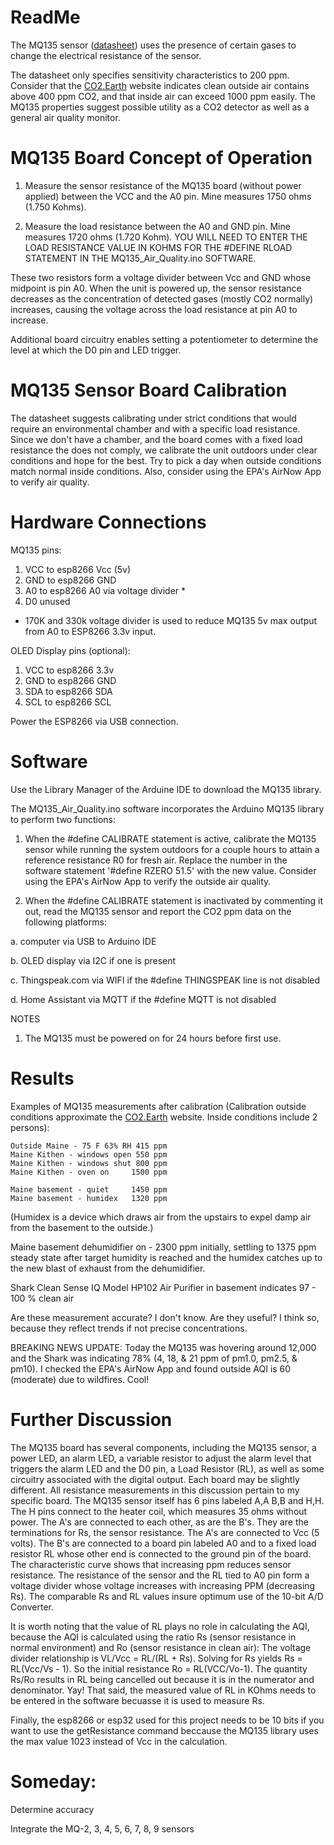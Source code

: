 # ReadMe
The MQ135 sensor ([datasheet](https://www.olimex.com/Products/Components/Sensors/Gas/SNS-MQ135/resources/SNS-MQ135.pdf)) uses the presence of certain gases to change the electrical resistance of the sensor.  
  
The datasheet only specifies sensitivity characteristics to 200 ppm. Consider that the [CO2.Earth](https://www.co2.earth/) website indicates clean outside air contains above 400 ppm CO2, and that inside air can exceed 1000 ppm easily.  The MQ135 properties suggest possible utility as a CO2 detector as well as a general air quality monitor.  

# MQ135 Board Concept of Operation
1. Measure the sensor resistance of the MQ135 board (without power applied) between the VCC and the A0 pin.  Mine measures 1750 ohms (1.750 Kohms).
   
2. Measure the load resistance between the A0 and GND pin.  Mine measures 1720 ohms (1.720 Kohm). YOU WILL NEED TO ENTER THE LOAD RESISTANCE VALUE IN KOHMS FOR THE #DEFINE RLOAD STATEMENT IN THE MQ135_Air_Quality.ino SOFTWARE.

These two resistors form a voltage divider between Vcc and GND whose midpoint is pin A0.  When the unit is powered up, the sensor resistance decreases as the concentration of detected gases (mostly CO2 normally) increases, causing the voltage across the load resistance at pin A0 to increase.  

Additional board circuitry enables setting a potentiometer to determine the level at which the D0 pin and LED trigger.

# MQ135 Sensor Board Calibration
The datasheet suggests calibrating under strict conditions that would require an environmental chamber and with a specific load resistance.  Since we don't have a chamber, and the board comes with a fixed load resistance the does not comply, we calibrate the unit outdoors under clear conditions and hope for the best.  Try to pick a day when outside conditions match normal inside conditions.  Also, consider using the EPA's AirNow App to verify air quality.

# Hardware Connections

MQ135 pins:

1. VCC to esp8266 Vcc (5v)
2. GND to esp8266 GND
3. A0 to esp8266 A0 via voltage divider *
4. D0 unused

* 170K and 330k voltage divider is used to reduce MQ135 5v max output from A0 to ESP8266 3.3v input.
  
OLED Display pins (optional):

1. VCC to esp8266 3.3v 
2. GND to esp8266 GND
3. SDA to esp8266 SDA
4. SCL to esp8266 SCL

Power the ESP8266 via USB connection.

# Software

Use the Library Manager of the Arduine IDE to download the MQ135 library.  

The MQ135_Air_Quality.ino software incorporates the Arduino MQ135 library to perform two functions:
  
1. When the #define CALIBRATE statement is active, calibrate the MQ135 sensor while running the system outdoors for a couple hours
   to attain a reference resistance R0 for fresh air.  Replace the number in the software statement '#define RZERO 51.5' with the new value.
   Consider using the EPA's AirNow App to verify the outside air quality.
           
2. When the #define CALIBRATE statement is inactivated by commenting it out, read the MQ135 sensor and report the CO2 ppm data on the following platforms:
  
a. computer via USB to Arduino IDE
  
b. OLED display via I2C if one is present
  
c. Thingspeak.com via WIFI if the #define THINGSPEAK line is not disabled
  
d. Home Assistant via MQTT if the #define MQTT is not disabled

NOTES 

  1. The MQ135 must be powered on for 24 hours before first use.

# Results

Examples of MQ135 measurements after calibration (Calibration outside conditions approximate the [CO2.Earth]([co2.earth](https://www.co2.earth/)) website. Inside conditions include 2 persons):

    Outside Maine - 75 F 63% RH 415 ppm
    Maine Kithen - windows open 550 ppm
    Maine Kithen - windows shut 800 ppm
    Maine Kithen - oven on     1500 ppm   
    
    Maine basement - quiet     1450 ppm
    Maine basement - humidex   1320 ppm

(Humidex is a device which draws air from the upstairs to expel damp air from the basement to the outside.)

Maine basement dehumidifier on - 2300 ppm initially, settling to 1375 ppm steady state after target humidity is reached and the humidex catches up to the new blast of exhaust from the dehumidifier.
    
Shark Clean Sense IQ Model HP102 Air Purifier in basement indicates 97 - 100 % clean air    

Are these measurement accurate?  I don't know.  Are they useful? I think so, because they reflect trends if not precise concentrations.  

BREAKING NEWS UPDATE: Today the MQ135 was hovering around 12,000 and the Shark was indicating 78% (4, 18, & 21 ppm of pm1.0, pm2.5, & pm10).  I checked the EPA's AirNow App and found outside AQI is 60 (moderate) due to wildfires. Cool!


# Further Discussion

The MQ135 board has several components, including the MQ135 sensor, a power LED, an alarm LED, a variable resistor to adjust the alarm level that triggers the alarm LED and the D0 pin, a Load Resistor (RL), as well as some circuitry associated with the digital output.  Each board may be slightly different.  All resistance measurements in this discussion pertain to my specific board.  The MQ135 sensor itself has 6 pins labeled A,A B,B and H,H.  The H pins connect to the heater coil, which measures 35 ohms without power.  The A's are connected to each other, as are the B's.  They are the terminations for Rs, the sensor resistance.  The A's are connected to Vcc (5 volts).  The B's are connected to a board pin labeled A0 and to a fixed load resistor RL whose other end is connected to the ground pin of the board.  The characteristic curve shows that increasing ppm reduces sensor resistance.  The resistance of the sensor and the RL tied to A0 pin form a voltage divider whose voltage increases with increasing PPM (decreasing Rs).  The comparable Rs and RL values insure optimum use of the 10-bit A/D Converter. 

It is worth noting that the value of RL plays no role in calculating the AQI, because the AQI is calculated using the ratio Rs (sensor resistance in normal environment) and Ro (sensor resistance in clean air): 
The voltage divider relationship is VL/Vcc = RL/(RL + Rs).  Solving for Rs yields Rs = RL(Vcc/Vs - 1).  So the initial resistance Ro = RL(VCC/Vo-1).  The quantity Rs/Ro results in RL being cancelled out because it is in the numerator and denominator. Yay!
That said, the measured value of RL in KOhms needs to be entered in the software becuasse it is used to measure Rs.

Finally, the esp8266 or esp32 used for this project needs to be 10 bits if you want to use the getResistance command beccause the MQ135 library uses the max value 1023 instead of Vcc in the calculation.

# Someday:

Determine accuracy
    
Integrate the MQ-2, 3, 4, 5, 6, 7, 8, 9 sensors

